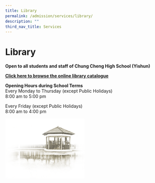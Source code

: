 ```yaml
---
title: Library
permalink: /admission/services/library/
description: ""
third_nav_title: Services
---
```

# **Library**

**Open to all students and staff of Chung Cheng High School (Yishun)**

[**Click here to browse the online library catalogue**](https://schoolibrary.moe.edu.sg/chungchenghighyishun/cgi-bin/spydus.exe/MSGTRN/WPAC/HOME)

**Opening Hours during School Terms**   
Every Monday to Thursday (except Public Holidays)   
8:00 am to 5:00 pm

Every Friday (except Public Holidays)   
8:00 am to 4:00 pm

<img src="/images/pavilion.png" style="width:50%">